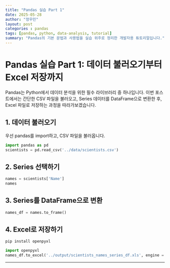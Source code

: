 ```yaml
---
title: "Pandas 실습 Part 1"
date: 2025-05-28
author: "정우민"
layout: post
categories : pandas
tags: [pandas, python, data-analysis, tutorial]
summary: "Pandas의 기본 문법과 사용법을 실습 위주로 정리한 개발자용 튜토리얼입니다."
---
```

# Pandas 실습 Part 1: 데이터 불러오기부터 Excel 저장까지

Pandas는 Python에서 데이터 분석을 위한 필수 라이브러리 중 하나입니다. 이번 포스트에서는 간단한 CSV 파일을 불러오고, Series 데이터를 DataFrame으로 변환한 후, Excel 파일로 저장하는 과정을 따라가보겠습니다.

## 1. 데이터 불러오기

우선 pandas를 import하고, CSV 파일을 불러옵니다.

```python
import pandas as pd
scientists = pd.read_csv('../data/scientists.csv')
```

## 2. Series 선택하기

```python
names = scientists['Name']
names
```

## 3. Series를 DataFrame으로 변환

```python
names_df = names.to_frame()
```

## 4. Excel로 저장하기

```bash
pip install openpyxl
```

```python
import openpyxl
names_df.to_excel('../output/scientists_names_series_df.xls', engine = 'openpyxl', index = False)
```

---
